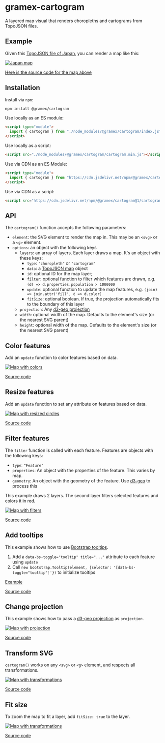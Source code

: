 # gramex-cartogram

A layered map visual that renders choropleths and cartograms from TopoJSON files.

## Example

Given this [TopoJSON file of Japan](docs/japan.json), you can render a map like this:

[![Japan map](docs/japan.png)](docs/japan.html ":include")

[Here is the source code for the map above](docs/japan.html ":include :type=code")

## Installation

Install via `npm`:

```bash
npm install @gramex/cartogram
```

Use locally as an ES module:

```html
<script type="module">
  import { cartogram } from "./node_modules/@gramex/cartogram/index.js";
</script>
```

Use locally as a script:

```html
<script src="./node_modules/@gramex/cartogram/cartogram.min.js"></script>
```

Use via CDN as an ES Module:

```html
<script type="module">
  import { cartogram } from "https://cdn.jsdelivr.net/npm/@gramex/cartogram@1/+esm";
</script>
```

Use via CDN as a script:

```html
<script src="https://cdn.jsdelivr.net/npm/@gramex/cartogram@1/cartogram.min.js"></script>
```

## API

The `cartogram()` function accepts the following parameters:

- `element`: the SVG element to render the map in. This may be an `<svg>` or a `<g>` element.
- `options`: an object with the following keys
  - `layers`: an array of layers. Each layer draws a map. It's an object with these keys:
    - `type`: `"choropleth"` or `"cartogram"`
    - `data`: a [TopoJSON map](https://github.com/topojson/topojson) object
    - `id`: optional ID for the map layer;
    - `filter`: optional function to filter which features are drawn, e.g. `(d) => d.properties.population > 1000000`
    - `update`: optional function to update the map features, e.g. `(join) => join.attr('fill', d => d.color)`
    - `fitSize`: optional boolean. If true, the projection automatically fits to the boundary of this layer
  - `projection`: Any [d3-geo projection](https://github.com/d3/d3-geo)
  - `width`: optional width of the map. Defaults to the element's size (or the nearest SVG parent)
  - `height`: optional width of the map. Defaults to the element's size (or the nearest SVG parent)

## Color features

Add an `update` function to color features based on data.

[![Map with colors](docs/color.png)](docs/color.html ":include")

[Source code](docs/color.html ":include :type=code")

## Resize features

Add an `update` function to set any attribute on features based on data.

[![Map with resized circles](docs/features.png)](docs/features.html ":include")

[Source code](docs/features.html ":include :type=code")

## Filter features

The `filter` function is called with each feature. Features are objects with the following keys:

- `type`: `"Feature"`
- `properties`: An object with the properties of the feature. This varies by map.
- `geometry`: An object with the geometry of the feature. Use [d3-geo](https://github.com/d3/d3-geo) to process this

This example draws 2 layers. The second layer filters selected features and colors it in red.

[![Map with filters](docs/filter.png)](docs/filter.html ":include")

[Source code](docs/filter.html ":include :type=code")

## Add tooltips

This example shows how to use [Bootstrap tooltips](https://getbootstrap.com/docs/5.3/components/tooltips/).

1. Add a `data-bs-toggle="tooltip" title="..."` attribute to each feature using `update`
2. Call `new bootstrap.Tooltip(element, {selector: '[data-bs-toggle="tooltip"]'})` to initialize tooltips

[Example](docs/tooltip.html ":include")

[Source code](docs/tooltip.html ":include :type=code")

## Change projection

This example shows how to pass a [d3-geo projection](https://github.com/d3/d3-geo) as `projection`.

[![Map with projection](docs/projection.png)](docs/projection.html ":include")

[Source code](docs/projection.html ":include :type=code")

## Transform SVG

`cartogram()` works on any `<svg>` or `<g>` element, and respects all transformations.

[![Map with transformations](docs/transform.png)](docs/transform.html ":include")

[Source code](docs/transform.html ":include :type=code")

## Fit size

To zoom the map to fit a layer, add `fitSize: true` to the layer.

[![Map with transformations](docs/fitsize.png)](docs/fitsize.html ":include")

[Source code](docs/fitsize.html ":include :type=code")
